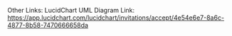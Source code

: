 
Other Links:
LucidChart UML Diagram Link: https://app.lucidchart.com/lucidchart/invitations/accept/4e54e6e7-8a6c-4877-8b58-7470666658da